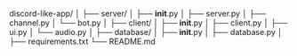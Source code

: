 discord-like-app/
│
├── server/
│   ├── __init__.py
│   ├── server.py
│   ├── channel.py
│   └── bot.py
│
├── client/
│   ├── __init__.py
│   ├── client.py
│   ├── ui.py
│   └── audio.py
│
├── database/
│   ├── __init__.py
│   ├── database.py
│
├── requirements.txt
└── README.md
